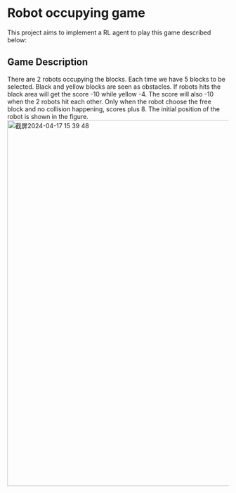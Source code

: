 # Robot occupying game
This project aims to implement a RL agent to play this game described below:
## Game Description
There are 2 robots occupying the blocks. Each time we have 5 blocks to be selected.
Black and yellow blocks are seen as obstacles. If robots hits the black area will get the score -10 while yellow -4. The score will also -10 when the 2 robots hit each other.
Only when the robot choose the free block and no collision happening, scores plus 8.
The initial position of the robot is shown in the figure.
<img width="831" alt="截屏2024-04-17 15 39 48" src="https://github.com/Ma77-Tasuga/DQN_test_on_robotgame/assets/165873848/cbe2f2b7-5ace-416e-b874-ff292c714bd5">
